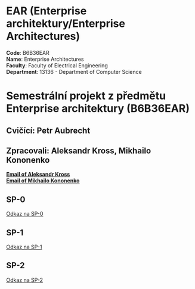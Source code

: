 
# EAR (Enterprise architektury/Enterprise Architectures)

**Code**: B6B36EAR <br>
**Name**: Enterprise Architectures <br>
**Faculty**: Faculty of Electrical Engineering<br>
**Department**: 13136 - Department of Computer Science <br>

# Semestrální projekt z předmětu Enterprise architektury (B6B36EAR)

## Cvičící: Petr Aubrecht
## Zpracovali: Aleksandr Kross, Mikhailo Kononenko  
[**Email of Aleksandr Kross**](<krossale@fel.czut.cz>) <br>
[**Email of Mikhailo Kononenko**](<kononmi1@fel.cvut.cz>) <br>


## SP-0
[Odkaz na SP-0](https://gitlab.fel.cvut.cz)


## SP-1
[Odkaz na SP-1](https://gitlab.fel.cvut.cz)


## SP-2
[Odkaz na SP-2](https://gitlab.fel.cvut.cz)

